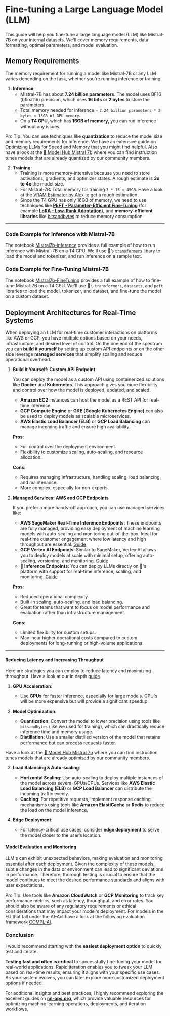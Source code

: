 # Fine-tuning a Large Language Model (LLM)
This guide will help you fine-tune a large language model (LLM) like Mistral-7B on your internal datasets. 
We'll cover memory requirements, data formatting, optimal parameters, and model evaluation.

## **Memory Requirements**
The memory requirement for running a model like Mistral-7B or any LLM varies depending on the task, whether you're running inference or training.

1. **Inference**:
   - Mistral-7B has about **7.24 billion parameters**. The model uses BF16 (bfloat16) precision, which uses **16 bits** or **2 bytes** to store the parameters.
   - Total memory needed for inference = `7.24 billion parameters * 2 bytes ≈ 15GB of GPU memory`.
   - On a **T4 GPU**, which has **16GB of memory**, you can run inference without any issues.

Pro Tip: You can use techniques like **quantization** to reduce the model size and memory requirements for inference. We have an extensive guide on [Optimizing LLMs for Speed and Memory](hthttps://discuss.huggingface.co/t/memory-requirements-for-running-llm/57282) that you might find helpful. Also have a look at the [🤗 Model Hub Mistral 7b](https://huggingface.co/models?other=base_model:quantized:mistralai/Mistral-7B-Instruct-v0.3) where you can find instruction tunes models that are already quantized by our community members.
   
2. **Training**:
   - Training is more memory-intensive because you need to store activations, gradients, and optimizer states. A rough estimate is **3x to 4x** the model size.
   - For Mistral-7B: Total memory for training `3 * 15 ≈ 45GB`. Have a look at the [VRAM Estimator by Alex](https://vram.asmirnov.xyz) to get a rough estimation.
   - Since the T4 GPU has only 16GB of memory, we need to use techniques like [**PEFT - Parameter-Efficient Fine-Tuning**](https://huggingface.co/docs/peft/en/index) (for example [**LoRA - Low-Rank Adaptation**](https://huggingface.co/docs/peft/main/en/conceptual_guides/lora)), and **memory-efficient libraries** like [bitsandbytes](https://huggingface.co/docs/bitsandbytes/v0.43.2/index) to reduce memory consumption.
---
### **Code Example for Inference with Mistral-7B**
The notebook [Mistral7b-inference](./Mistral7b-Inference.ipynb) provides a full example of how to run inference with Mistral-7B on a T4 GPU. 
We'll use 🤗’s [`transformers`](https://huggingface.co/docs/transformers/en/index) libary to load the model and tokenizer, and run inference on a sample text.

### **Code Example for Fine-Tuning Mistral-7B**
The notebook [Mistral7b-FineTuning](Mistral7b-FineTuning.ipynb) provides a full example of how to fine-tune Mistral-7B on a T4 GPU. 
We'll use 🤗’s `transformers`, `datasets`, and `peft` libraries to load the model, tokenizer, and dataset, and fine-tune the model on a custom dataset.

## **Deployment Architectures for Real-Time Systems**
When deploying an LLM for real-time customer interactions on platforms like AWS or GCP, you have multiple options based on your needs, infrastructure, and desired level of control. 
On the one end of the spectrum you can **build it yourself** by setting up custom API endpoints or on the other side leverage **managed services** that simplify scaling and reduce operational overhead.

1. **Build It Yourself: Custom API Endpoint**

   You can deploy the model as a custom API using containerized solutions like **Docker** and **Kubernetes**. 
   This approach gives you more flexibility and control over how the model is deployed, updated, and scaled. 

   - **Amazon EC2** instances can host the model as a REST API for real-time inference.
   - **GCP Compute Engine** or **GKE (Google Kubernetes Engine)** can also be used to deploy models as scalable microservices.
   - **AWS Elastic Load Balancer (ELB)** or **GCP Load Balancing** can manage incoming traffic and ensure high availability.

   **Pros**:
   - Full control over the deployment environment.
   - Flexibility to customize scaling, auto-scaling, and resource allocation.

   **Cons**:
   - Requires managing infrastructure, handling scaling, load balancing, and maintenance.
   - More complex, especially for non-experts.

2. **Managed Services: AWS and GCP Endpoints**

   If you prefer a more hands-off approach, you can use managed services like:

   - **AWS SageMaker Real-Time Inference Endpoints**: These endpoints are fully managed, providing easy deployment of machine learning models with auto-scaling and monitoring out-of-the-box. 
   Ideal for real-time customer engagement where low latency and high throughput are essential. [Guide](https://docs.aws.amazon.com/sagemaker/latest/dg/deploy-model.html)
   - **GCP Vertex AI Endpoints**: Similar to SageMaker, Vertex AI allows you to deploy models at scale with minimal setup, offering auto-scaling, versioning, and monitoring. [Guide](https://cloud.google.com/vertex-ai/docs/predictions/deploy-model-api)
   - **🤗 Inference Endpoints**: You can deploy LLMs directly on 🤗's platform with support for real-time inference, scaling, and monitoring. [Guide](https://huggingface.co/blog/inference-endpoints-llm)
  
   **Pros**:
   - Reduced operational complexity.
   - Built-in scaling, auto-scaling, and load balancing.
   - Great for teams that want to focus on model performance and evaluation rather than infrastructure management.

   **Cons**:
   - Limited flexibility for custom setups.
   - May incur higher operational costs compared to custom deployments for long-running or high-volume applications.

---

#### **Reducing Latency and Increasing Throughput**

Here are strategies you can employ to reduce latency and maximizing throughput. Have a look at our in depth [guide](https://huggingface.co/docs/transformers/v4.46.0/performance).

1. **GPU Acceleration**:
   - Use **GPUs** for faster inference, especially for large models. GPU's will be more expensive but will provide a significant speedup.

2. **Model Optimization**:
   - **Quantization**: Convert the model to lower precision using tools like `bitsandbytes` (like we used for training), which can drastically reduce inference time and memory usage.
   - **Distillation**: Use a smaller distilled version of the model that retains performance but can process requests faster. 

Have a look at the [🤗 Model Hub Mistral 7b](https://huggingface.co/models?other=base_model:quantized:mistralai/Mistral-7B-Instruct-v0.3) where you can find instruction tunes models that are already optimised by our community members.

3. **Load Balancing & Auto-scaling**:
   - **Horizontal Scaling**: Use auto-scaling to deploy multiple instances of the model across several GPUs/CPUs. Services like **AWS Elastic Load Balancing (ELB)** or **GCP Load Balancer** can distribute the incoming traffic evenly.
   - **Caching**: For repetitive requests, implement response caching mechanisms using tools like **Amazon ElastiCache** or **Redis** to reduce the load on the model inference.

4. **Edge Deployment**:
   - For latency-critical use cases, consider **edge deployment** to serve the model closer to the user’s location.

#### **Model Evaluation and Monitoring**
LLM's can exhibit unexpected behaviors, making evaluation and monitoring essential after each deployment. 
Given the complexity of these models, subtle changes in the data or environment can lead to significant deviations in performance. 
Therefore, thorough testing is crucial to ensure that the model continues to meet the desired performance standards and aligns with user expectations.

Pro Tip: Use tools like **Amazon CloudWatch** or **GCP Monitoring** to track key performance metrics, such as latency, throughput, and error rates.
You should also be aware of any regulatory requirements or ethical considerations that may impact your model's deployment. 
For models in the EU that fall under the AI-Act have a look at the following evaluation framework [COMPL-AI](https://compl-ai.org).

### Conclusion
I would recommend starting with the **easiest deployment option** to quickly test and iterate. 

**Testing fast and often is critical** to successfully fine-tuning your model for real-world applications. 
Rapid iteration enables you to tweak your LLM based on real-time results, ensuring it aligns with your specific use cases. 
As your system evolves, you can later explore more customized deployment options if needed.

For additional insights and best practices, I highly recommend exploring the excellent guides on **[ml-ops.org](https://ml-ops.org)**, which provide valuable resources for optimizing machine learning operations, deployments, and iteration workflows.